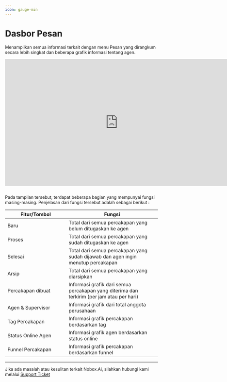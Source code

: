 ```yaml
---
icon: gauge-min
---
```


# Dasbor Pesan

Menampilkan semua informasi terkait dengan menu Pesan yang dirangkum secara lebih singkat dan beberapa grafik informasi tentang agen.

<iframe width="742" height="418" src="https://www.youtube.com/embed/noHtYBEBoSM" title="Pengenalan Tampilan NoBox" frameborder="0" allow="accelerometer; autoplay; clipboard-write; encrypted-media; gyroscope; picture-in-picture; web-share" referrerpolicy="strict-origin-when-cross-origin" allowfullscreen></iframe>

<figure><img src="../../.gitbook/assets/Dasbor Pesan (1).png" alt=""><figcaption></figcaption></figure>

Pada tampilan tersebut, terdapat beberapa bagian yang mempunyai fungsi masing-masing. Penjelasan dari fungsi tersebut adalah sebagai berikut :

<table><thead><tr><th width="185.79998779296875">Fitur/Tombol</th><th>Fungsi</th></tr></thead><tbody><tr><td>Baru</td><td>Total dari semua percakapan yang belum ditugaskan ke agen</td></tr><tr><td>Proses</td><td>Total dari semua percakapan yang sudah ditugaskan ke agen</td></tr><tr><td>Selesai</td><td>Total dari semua percakapan yang sudah dijawab dan agen ingin menutup percakapan</td></tr><tr><td>Arsip</td><td>Total dari semua percakapan yang diarsipkan</td></tr><tr><td>Percakapan dibuat</td><td>Informasi grafik dari semua percakapan yang diterima dan terkirim (per jam atau per hari)</td></tr><tr><td>Agen &#x26; Supervisor</td><td>Informasi grafik dari total anggota perusahaan</td></tr><tr><td>Tag Percakapan</td><td>Informasi grafik percakapan berdasarkan tag</td></tr><tr><td>Status Online Agen</td><td>Informasi grafik agen berdasarkan status online</td></tr><tr><td>Funnel Percakapan</td><td>Informasi grafik percakapan berdasarkan funnel</td></tr></tbody></table>

---

Jika ada masalah atau kesulitan terkait Nobox.Ai, silahkan hubungi kami melalui [Support Ticket](https://crm.nobox.ai/clients/tickets)
